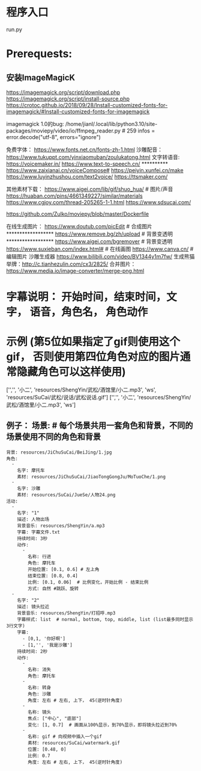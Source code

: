 
# 程序入口
run.py

# Prerequests:
## 安装ImageMagicK
https://imagemagick.org/script/download.php
https://imagemagick.org/script/install-source.php
https://crotoc.github.io/2018/09/28/Install-customized-fonts-for-imagemagick/#Install-customized-fonts-for-imagemagick

imagemagick 1.0的bug:
/home/jianl/.local/lib/python3.10/site-packages/moviepy/video/io/ffmpeg_reader.py # 259
infos = error.decode("utf-8", errors="ignore")


免费字体： https://www.fonts.net.cn/fonts-zh-1.html
沙雕配音： https://www.tukuppt.com/yinxiaomuban/zoulukatong.html
文字转语音: 
    https://voicemaker.in/
    https://www.text-to-speech.cn/  **********
    https://www.zaixianai.cn/voiceCompose# 
    https://peiyin.xunfei.cn/make
    https://www.luyinzhushou.com/text2voice/
    https://ttsmaker.com/

其他素材下载：
https://www.aigei.com/lib/gif/shuo_hua/ # 图片/声音
https://huaban.com/pins/4661349227/similar/materials
https://www.cgjoy.com/thread-205265-1-1.html
https://www.sdsucai.com/

https://github.com/Zulko/moviepy/blob/master/Dockerfile


在线生成图片：
  https://www.doutub.com/picEdit  # 合成图片 ******************
  https://www.remove.bg/zh/upload # 背景变透明 ******************
  https://www.aigei.com/bgremover # 背景变透明
  https://www.suxieban.com/index.html# # 在线画图 
  https://www.canva.cn/ # 编辑图片
沙雕生成器
  https://www.bilibili.com/video/BV1344y1m7fw/
生成熊猫举牌：http://c.tianhezulin.com/cx3/2825/
合并图片： https://www.media.io/image-converter/merge-png.html


# 字幕说明： 开始时间，结束时间，文字， 语音，角色名， 角色动作
# 示例 (第5位如果指定了gif则使用这个gif， 否则使用第四位角色对应的图片通常隐藏角色可以这样使用)
['','', '小二', 'resources/ShengYin/武松/酒馆里/小二.mp3', 'ws', 'resources/SuCai/武松/说话/武松说话.gif']
['','', '小二', 'resources/ShengYin/武松/酒馆里/小二.mp3', 'ws']

例子：
场景: # 每个场景共用一套角色和背景，不同的场景使用不同的角色和背景
  -
    背景: resources/JiChuSuCai/BeiJing/1.jpg
    角色:
      -
        名字: 摩托车
        素材: resources/JiChuSuCai/JiaoTongGongJu/MoTuoChe/1.png
      -
        名字: 沙雕
        素材: resources/SuCai/JueSe/人物24.png
    活动:
      -
        名字: "1"
        描述: 人物出场
        背景音乐: resources/ShengYin/a.mp3
        字幕: 字幕文件.txt
        持续时间: 3秒
        动作:
          -
            名称: 行进
            角色: 摩托车
            开始位置: [0.1, 0.6] # 左上角
            结束位置: [0.8, 0.4]
            比例: [0.1, 0.06]  # 比例变化，开始比例 - 结束比例
            方式: 自然 #跳跃、旋转
      -
        名字: "2"
        描述: 镜头拉近
        背景音乐: resources/ShengYin/打招呼.mp3
        字幕样式: list  # normal, bottom, top, middle, list (list最多同时显示3行文字)
        字幕: 
          - [0,1, '你好啊']
          - [1,'', '我是沙雕']
        持续时间: 2秒
        动作:
          -
            名称: 消失
            角色: 摩托车
          -
            名称: 转身
            角色: 沙雕
            角度: 左右 # 左右, 上下， 45(逆时针角度)
          -
            名称: 镜头
            焦点: ["中心", "底部"]
            变化: [1, 0.7]  # 画面从100%显示，到70%显示，即将镜头拉近到70%
          -
            名称: gif # 向视频中插入一个gif
            素材: resources/SuCai/watermark.gif
            位置: [0.48, 0]
            比例: 0.7
            角度: 左右 # 左右, 上下， 45(逆时针角度)